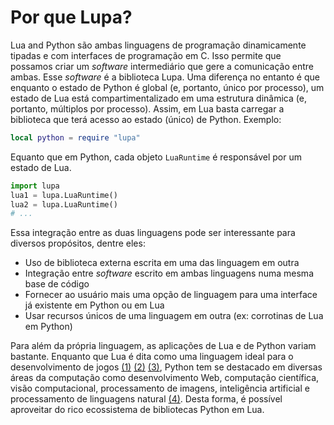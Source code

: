 # Por que Lupa?

Lua and Python são ambas linguagens de programação dinamicamente tipadas e com interfaces de programação em C.
Isso permite que possamos criar um _software_ intermediário que gere a comunicação entre ambas.
Esse _software_ é a biblioteca Lupa.
Uma diferença no entanto é que enquanto o estado de Python é global (e, portanto, único por processo),
um estado de Lua está compartimentalizado em uma estrutura dinâmica (e, portanto, múltiplos por processo).
Assim, em Lua basta carregar a biblioteca que terá acesso ao estado (único) de Python. Exemplo:

```lua
local python = require "lupa"
```

Equanto que em Python, cada objeto `LuaRuntime` é responsável por um estado de Lua.

```python
import lupa
lua1 = lupa.LuaRuntime()
lua2 = lupa.LuaRuntime()
# ...
```

Essa integração entre as duas linguagens pode ser interessante para diversos propósitos, dentre eles:

* Uso de biblioteca externa escrita em uma das linguagem em outra
* Integração entre _software_ escrito em ambas linguagens numa mesma base de código
* Fornecer ao usuário mais uma opção de linguagem para uma interface já existente em Python ou em Lua
* Usar recursos únicos de uma linguagem em outra (ex: corrotinas de Lua em Python)

Para além da própria linguagem, as aplicações de Lua e de Python variam bastante.
Enquanto que Lua é dita como uma linguagem ideal para o desenvolvimento de jogos [(1)] [(2)] [(3)],
Python tem se destacado em diversas áreas da computação como desenvolvimento Web, computação científica,
visão computacional, processamento de imagens, inteligência artificial e processamento de linguagens natural [(4)].
Desta forma, é possível aproveitar do rico ecossistema de bibliotecas Python em Lua.

[(1)]: https://web.archive.org/web/20130820131611/http://stackoverflow.com/questions/38338/why-is-lua-considered-a-game-language
[(2)]: https://web.archive.org/web/20031207171619/http://gamedev.net/gdpolls/viewpoll.asp?ID=163
[(3)]: https://web.archive.org/web/20130615013638/http://www.gdmag.com/blog/2012/01/front-line-award-winners.php
[(4)]: https://en.wikipedia.org/wiki/Python_(programming_language)#Uses
